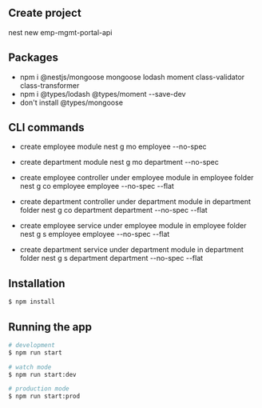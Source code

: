## Create project

nest new emp-mgmt-portal-api

## Packages

- npm i @nestjs/mongoose mongoose lodash moment class-validator class-transformer
- npm i @types/lodash @types/moment --save-dev
- don't install @types/mongoose

## CLI commands

- create employee module
  nest g mo employee --no-spec
- create department module
  nest g mo department --no-spec

- create employee controller under employee module in employee folder
  nest g co employee employee --no-spec --flat
- create department controller under department module in department folder
  nest g co department department --no-spec --flat

- create employee service under employee module in employee folder
  nest g s employee employee --no-spec --flat
- create department service under department module in department folder
  nest g s department department --no-spec --flat

## Installation

```bash
$ npm install
```

## Running the app

```bash
# development
$ npm run start

# watch mode
$ npm run start:dev

# production mode
$ npm run start:prod
```
